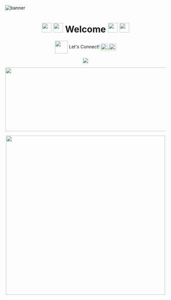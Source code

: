 










![banner](https://user-images.githubusercontent.com/44416323/149035937-15254f27-28f3-4031-9463-c8e6b2d993f0.png)

<h1 align= "center">
 
 
  
  
  <img src="https://media.giphy.com/media/xT9IgjNENUaf4ypqBa/giphy.gif" width="30px" >
  <img src="https://media.giphy.com/media/xT0Gqod3dkz1h6DKak/giphy.gif" width="30px">
  Welcome
      <img src="https://media.giphy.com/media/xT0Gqod3dkz1h6DKak/giphy.gif" width="30px">
  <img src="https://media.giphy.com/media/xT9IgjNENUaf4ypqBa/giphy.gif" width="30px">
  

</h1>




 
 <p align="center"> <img align="center" src="https://media.giphy.com/media/3o7aCVzTmaVkDWpXYk/giphy.gif" width="40px"/> Let's Connect! 
<a href="https://twitter.com/KomalKaur99">
  <img align="center" alt="Komal Kaur | Twitter" width="22px" src="https://raw.githubusercontent.com/peterthehan/peterthehan/master/assets/twitter.svg" />
</a>
<a href="https://www.linkedin.com/in/kkomal/">
  <img align="center" alt="Komal's LinkedIN" width="22px" src="https://raw.githubusercontent.com/peterthehan/peterthehan/master/assets/linkedin.svg" />
</a>

 
</p>
     <p align="center">
  
    



  <img src="https://media.giphy.com/media/L1R1tvI9svkIWwpVYr/giphy.gif" /> 

  
  
</p>

</p>


    
 


<p align="center" >
  <img  src="https://github-readme-stats.vercel.app/api?username=komal914&theme=radical&show_icons=true" width="1000px" height="200px"/>
</p>


<p align="center">
  <img align="center" src="https://github-readme-stats.vercel.app/api/top-langs/?username=komal914&theme=radical&layout=compact"  width="500px"  />









<!---
Komal914/Komal914 is a ✨ special ✨ repository because its `README.md` (this file) appears on your GitHub profile.
You can click the Preview link to take a look at your changes.
--->
